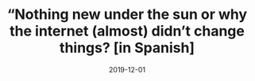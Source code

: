 ---
title: "“Nothing new under the sun or why the internet (almost) didn’t change things? [in Spanish]"
date: 2019-12-01
publishDate: 2019-12-01
authors: ["María Celeste Wagner"]
publication_types: ["0"]
image:
  preview_only: true
publication: "*Revista Aguinaldo*"
publication_short: "*Revista Aguinaldo*"
links:
- name: "Link to Revista Aguinaldo"
  url: "https://www.aguinaldorevista.com.ar/"
---